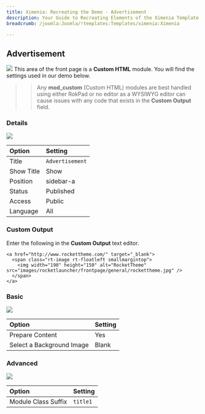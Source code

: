 ```yaml
---
title: Ximenia: Recreating the Demo - Advertisement
description: Your Guide to Recreating Elements of the Ximenia Template for Joomla
breadcrumb: /joomla:Joomla/!templates:Templates/ximenia:Ximenia

---
```


Advertisement
----
![][demo]
This area of the front page is a **Custom HTML** module. You will find the settings used in our demo below.

>> Any **mod_custom** (Custom HTML) modules are best handled using either RokPad or no editor as a WYSIWYG editor can cause issues with any code that exists in the **Custom Output** field.

### Details
![][demo2]

| Option     | Setting         |  
| :--------- | :-------------- |  
| Title      | `Advertisement` |  
| Show Title | Show            |  
| Position   | sidebar-a       |  
| Status     | Published       |  
| Access     | Public          |  
| Language   | All             |  

### Custom Output
Enter the following in the **Custom Output** text editor.

~~~
<a href="http://www.rockettheme.com/" target="_blank">
  <span class="rt-image rt-floatleft smallmargintop">
    <img width="190" height="150" alt="RocketTheme" src="images/rocketlauncher/frontpage/general/rockettheme.jpg" />
  </span>
</a>
~~~

### Basic
![][demo3]

| Option                    | Setting |
| :------------------------ | :------ |
| Prepare Content           | Yes     |
| Select a Background Image | Blank   |

### Advanced
![][demo4]

| Option              | Setting  |  
| :------------------ | :------- |  
| Module Class Suffix | `title1` |  

[demo]: assets/demo_7.jpeg
[demo2]: assets/ad_1.jpeg
[demo3]: assets/ad_2.jpeg
[demo4]: assets/ad_3.jpeg